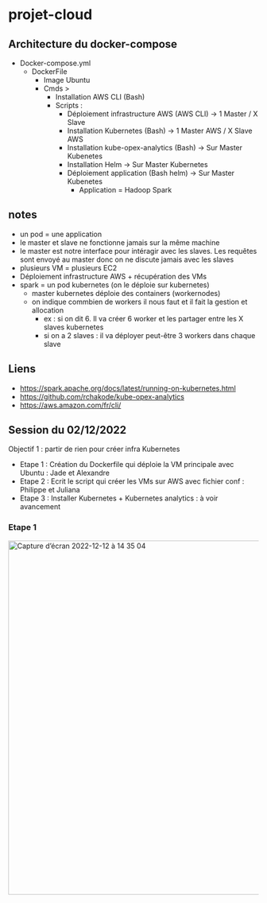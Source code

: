# projet-cloud

## Architecture du docker-compose
- Docker-compose.yml
    - DockerFile
        - Image Ubuntu
        - Cmds >
            - Installation AWS CLI (Bash)
            - Scripts :
                - Déploiement infrastructure AWS (AWS CLI) -> 1 Master / X Slave
                - Installation Kubernetes (Bash) -> 1 Master AWS / X Slave AWS
                - Installation kube-opex-analytics (Bash) -> Sur Master Kubenetes
                - Installation Helm -> Sur Master Kubernetes
                - Déploiement application (Bash helm) -> Sur Master Kubenetes
                    - Application = Hadoop Spark

## notes
*   un pod = une application
*   le master et slave ne fonctionne jamais sur la même machine
*   le master est notre interface pour intéragir avec les slaves. Les requêtes sont envoyé au master donc on ne discute jamais avec les slaves
*   plusieurs VM = plusieurs EC2
*   Déploiement infrastructure AWS + récupération des VMs
*   spark = un pod kubernetes (on le déploie sur kubernetes)
    *   master kubernetes déploie des containers (workernodes)
    *   on indique commbien de workers il nous faut et il fait la gestion et allocation 
        *   ex : si on dit 6. Il va créer 6 worker et les partager entre les X slaves kubernetes
        *   si on a 2 slaves : il va déployer peut-être 3 workers dans chaque slave

## Liens
- https://spark.apache.org/docs/latest/running-on-kubernetes.html
- https://github.com/rchakode/kube-opex-analytics
- https://aws.amazon.com/fr/cli/


## Session du 02/12/2022
Objectif 1 : partir de rien pour créer infra Kubernetes
- Etape 1 : Création du Dockerfile qui déploie la VM principale avec Ubuntu : Jade et Alexandre
- Etape 2 : Ecrit le script qui créer les VMs sur AWS avec fichier conf : Philippe et Juliana 
- Etape 3 : Installer Kubernetes + Kubernetes analytics : à voir avancement


### Etape 1
<img width="712" alt="Capture d’écran 2022-12-12 à 14 35 04" src="https://user-images.githubusercontent.com/57618356/207058158-65810eea-e0b5-4eac-a7f0-a9b01e0c6dc0.png">
